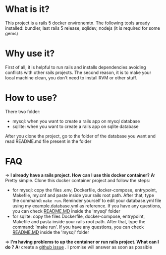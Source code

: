 # What is it?

This project is a rails 5 docker environemtn. The following tools aready installed: bundler, last rails 5 release, sqlidev, nodejs (it is required for some gems)

# Why use it?

First of all, it is helpful to run rails and installs dependencies avoiding conflicts with other rails projects. The second reason, it is to make your local machine clean, you don't need to install RVM or other stuff.

# How to use?

There two folder:
* mysql: when you want to create a rails app on mysql database
* sqllite: when you want to create a rails app on sqlite database

After you clone the project, go to the folder of the database you want and read README.md file present in the folder

# FAQ

=> **I already have a rails project. How can I use this docker container?**
**A:** Pretty simple. Clone this docker container project and follow the steps:
* for mysql: copy the files .env, Dockerfile, docker-compose, entrypoint, Makefile, my.cnf and paste inside your rails root path.  After that, type the command: ```make run```. Reminder yourself to edit your database.yml file using my example.database.yml as reference. If you have any questions, you can check [README.MD](./mysql/README.MD) inside the 'mysql' folder
* for sqlite:  copy the files Dockerfile, docker-compose, entrypoint, Makefile and pasta inside your rails root path. After that, type the command: 'make run'. If you have any questions, you can check [README.MD](./mysql/README.MD) inside the 'mysql' folder

=> **I'm having problems to up the container or run rails project. What can I do ?**
**A:** create a [github issue](https://github.com/pierreabreup/docker-compose-for-rails5/issues) . I promise will answer as soon as possible
